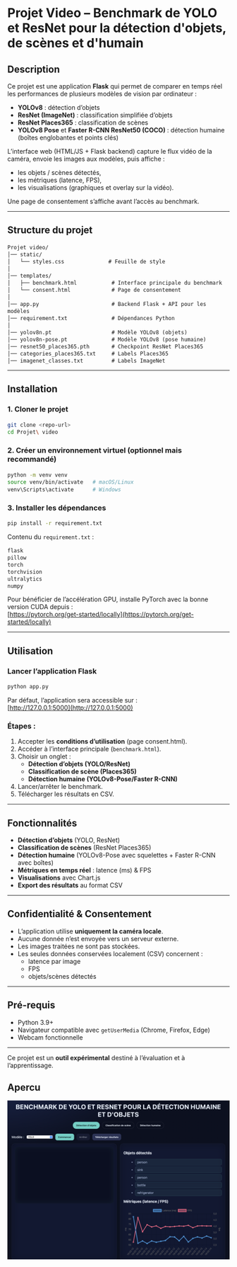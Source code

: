 # Projet Video – Benchmark de YOLO et ResNet pour la détection d'objets, de scènes et d'humain  

## Description  
Ce projet est une application **Flask** qui permet de comparer en temps réel les performances de plusieurs modèles de vision par ordinateur :  
- **YOLOv8** : détection d’objets  
- **ResNet (ImageNet)** : classification simplifiée d’objets  
- **ResNet Places365** : classification de scènes  
- **YOLOv8 Pose** et **Faster R-CNN ResNet50 (COCO)** : détection humaine (boîtes englobantes et points clés)  

L’interface web (HTML/JS + Flask backend) capture le flux vidéo de la caméra, envoie les images aux modèles, puis affiche :  
- les objets / scènes détectés,  
- les métriques (latence, FPS),  
- les visualisations (graphiques et overlay sur la vidéo).  

Une page de consentement s’affiche avant l’accès au benchmark.  

---

## Structure du projet  

```
Projet video/
│── static/
│   └── styles.css              # Feuille de style
│
│── templates/
│   ├── benchmark.html           # Interface principale du benchmark
│   └── consent.html             # Page de consentement
│
│── app.py                       # Backend Flask + API pour les modèles
│── requirement.txt              # Dépendances Python
│
│── yolov8n.pt                   # Modèle YOLOv8 (objets)
│── yolov8n-pose.pt              # Modèle YOLOv8 (pose humaine)
│── resnet50_places365.pth       # Checkpoint ResNet Places365
│── categories_places365.txt     # Labels Places365
│── imagenet_classes.txt         # Labels ImageNet
```

---

## Installation  

### 1. Cloner le projet  
```bash
git clone <repo-url>
cd Projet\ video
```

### 2. Créer un environnement virtuel (optionnel mais recommandé)  
```bash
python -m venv venv
source venv/bin/activate   # macOS/Linux
venv\Scripts\activate      # Windows
```

### 3. Installer les dépendances  
```bash
pip install -r requirement.txt
```

Contenu du `requirement.txt` :  
```
flask
pillow
torch
torchvision
ultralytics
numpy
```

Pour bénéficier de l’accélération GPU, installe PyTorch avec la bonne version CUDA depuis :  
[https://pytorch.org/get-started/locally](https://pytorch.org/get-started/locally)  

---

## Utilisation  

### Lancer l’application Flask  
```bash
python app.py
```

Par défaut, l’application sera accessible sur :  
[http://127.0.0.1:5000](http://127.0.0.1:5000)  

### Étapes :  
1. Accepter les **conditions d’utilisation** (page consent.html).  
2. Accéder à l’interface principale (`benchmark.html`).  
3. Choisir un onglet :  
   - **Détection d’objets (YOLO/ResNet)**  
   - **Classification de scène (Places365)**  
   - **Détection humaine (YOLOv8-Pose/Faster R-CNN)**  
4. Lancer/arrêter le benchmark.  
5. Télécharger les résultats en CSV.  

---

## Fonctionnalités  
- **Détection d’objets** (YOLO, ResNet)  
- **Classification de scènes** (ResNet Places365)  
- **Détection humaine** (YOLOv8-Pose avec squelettes + Faster R-CNN avec boîtes)  
- **Métriques en temps réel** : latence (ms) & FPS  
- **Visualisations** avec Chart.js  
- **Export des résultats** au format CSV  

---

## Confidentialité & Consentement  
- L’application utilise **uniquement la caméra locale**.  
- Aucune donnée n’est envoyée vers un serveur externe.  
- Les images traitées ne sont pas stockées.  
- Les seules données conservées localement (CSV) concernent :  
  - latence par image  
  - FPS  
  - objets/scènes détectés  

---

## Pré-requis  
- Python 3.9+  
- Navigateur compatible avec `getUserMedia` (Chrome, Firefox, Edge)  
- Webcam fonctionnelle  

---


Ce projet est un **outil expérimental** destiné à l’évaluation et à l’apprentissage. 

## Apercu

![alt text](image-1.png)